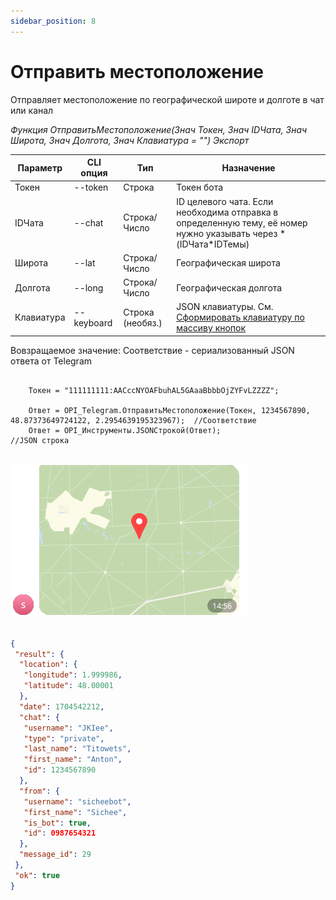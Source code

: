 ```yaml
---
sidebar_position: 8
---
```


# Отправить местоположение
Отправляет местоположение по географической широте и долготе в чат или канал


*Функция ОтправитьМестоположение(Знач Токен, Знач IDЧата, Знач Широта, Знач Долгота, Знач Клавиатура = "") Экспорт*

  | Параметр | CLI опция | Тип | Назначение |
  |-|-|-|-|
  | Токен | --token | Строка | Токен бота |
  | IDЧата | --chat | Строка/Число | ID целевого чата. Если необходима отправка в определенную тему, её номер нужно указывать через * (IDЧата*IDТемы) |
  | Широта | --lat | Строка/Число | Географическая широта |
  | Долгота | --long | Строка/Число | Географическая долгота |
  | Клавиатура | --keyboard | Строка (необяз.) | JSON клавиатуры. См. [Сформировать клавиатуру по массиву кнопок](./Sformirovat-klaviaturu-po-massivu-knopok) |
  
  Вовзращаемое значение: Соответствие - сериализованный JSON ответа от Telegram


```bsl title="Пример кода"
	
	Токен = "111111111:AACccNYOAFbuhAL5GAaaBbbbOjZYFvLZZZZ";
	
	Ответ = OPI_Telegram.ОтправитьМестоположение(Токен, 1234567890, 48.87373649724122, 2.2954639195323967);  //Соответствие
	Ответ = OPI_Инструменты.JSONСтрокой(Ответ);                                                              //JSON строка
	
```

![Результат](img/11.png)

```json title="Результат"

{
 "result": {
  "location": {
   "longitude": 1.999986,
   "latitude": 48.00001
  },
  "date": 1704542212,
  "chat": {
   "username": "JKIee",
   "type": "private",
   "last_name": "Titowets",
   "first_name": "Anton",
   "id": 1234567890
  },
  "from": {
   "username": "sicheebot",
   "first_name": "Sichee",
   "is_bot": true,
   "id": 0987654321
  },
  "message_id": 29
 },
 "ok": true
}

```
